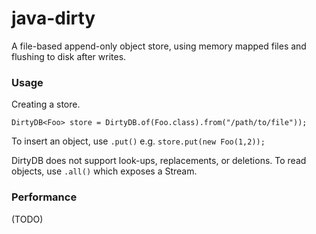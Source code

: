 # java-dirty

A file-based append-only object store, using memory mapped files and flushing to disk after writes.

### Usage

Creating a store.

```
DirtyDB<Foo> store = DirtyDB.of(Foo.class).from("/path/to/file"));
```

To insert an object, use `.put()` e.g. `store.put(new Foo(1,2));`

DirtyDB does not support look-ups, replacements, or deletions. To read objects, use `.all()` which exposes a Stream.

### Performance

(TODO)

